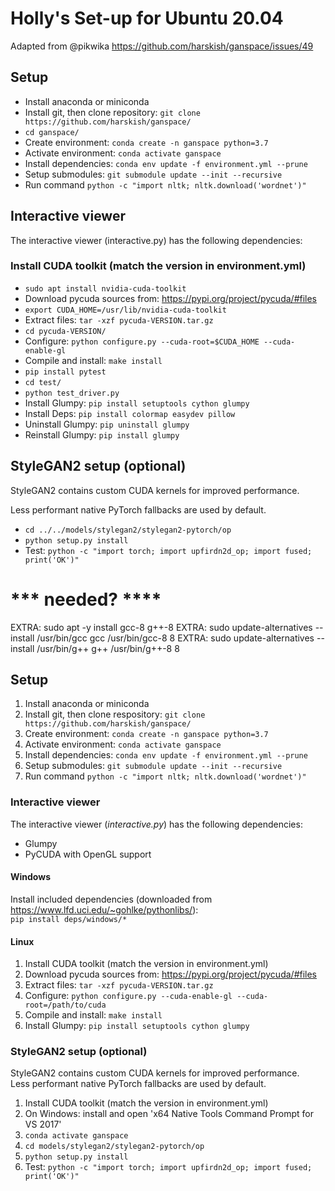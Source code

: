 # Holly's Set-up for Ubuntu 20.04

Adapted from @pikwika https://github.com/harskish/ganspace/issues/49

## Setup
* Install anaconda or miniconda
* Install git, then clone repository: `git clone https://github.com/harskish/ganspace/`
* `cd ganspace/`
* Create environment: `conda create -n ganspace python=3.7`
* Activate environment: `conda activate ganspace`
* Install dependencies: `conda env update -f environment.yml --prune`
* Setup submodules: `git submodule update --init --recursive`
* Run command `python -c "import nltk; nltk.download('wordnet')"`

## Interactive viewer
The interactive viewer (interactive.py) has the following dependencies:

### Install CUDA toolkit (match the version in environment.yml)
* `sudo apt install nvidia-cuda-toolkit`
* Download pycuda sources from: https://pypi.org/project/pycuda/#files
* `export CUDA_HOME=/usr/lib/nvidia-cuda-toolkit`
* Extract files: `tar -xzf pycuda-VERSION.tar.gz`
* `cd pycuda-VERSION/`
* Configure: `python configure.py --cuda-root=$CUDA_HOME --cuda-enable-gl`
* Compile and install: `make install`
* `pip install pytest`
* `cd test/`
* `python test_driver.py`
* Install Glumpy: `pip install setuptools cython glumpy`
* Install Deps: `pip install colormap easydev pillow`
* Uninstall Glumpy: `pip uninstall glumpy`
* Reinstall Glumpy: `pip install glumpy`

## StyleGAN2 setup (optional)
StyleGAN2 contains custom CUDA kernels for improved performance.

Less performant native PyTorch fallbacks are used by default.

* `cd ../../models/stylegan2/stylegan2-pytorch/op`
* `python setup.py install`
* Test: `python -c "import torch; import upfirdn2d_op; import fused; print('OK')"`


# *** needed? ****
EXTRA: sudo apt -y install gcc-8 g++-8
EXTRA: sudo update-alternatives --install /usr/bin/gcc gcc /usr/bin/gcc-8 8
EXTRA: sudo update-alternatives --install /usr/bin/g++ g++ /usr/bin/g++-8 8


## Setup
1. Install anaconda or miniconda
2. Install git, then clone respository: `git clone https://github.com/harskish/ganspace/`
3. Create environment: `conda create -n ganspace python=3.7`
4. Activate environment: `conda activate ganspace`
5. Install dependencies: `conda env update -f environment.yml --prune`
6. Setup submodules: `git submodule update --init --recursive`
7. Run command `python -c "import nltk; nltk.download('wordnet')"`

### Interactive viewer
The interactive viewer (<i>interactive.py</i>) has the following dependencies:
- Glumpy
- PyCUDA with OpenGL support

#### Windows
Install included dependencies (downloaded from https://www.lfd.uci.edu/~gohlke/pythonlibs/):<br/> 
`pip install deps/windows/*`

#### Linux
1. Install CUDA toolkit (match the version in environment.yml)
2. Download pycuda sources from: https://pypi.org/project/pycuda/#files
3. Extract files: `tar -xzf pycuda-VERSION.tar.gz`
4. Configure: `python configure.py --cuda-enable-gl --cuda-root=/path/to/cuda`
5. Compile and install: `make install`
6. Install Glumpy: `pip install setuptools cython glumpy`

### StyleGAN2 setup (optional)
StyleGAN2 contains custom CUDA kernels for improved performance.<br>
Less performant native PyTorch fallbacks are used by default.
1. Install CUDA toolkit (match the version in environment.yml)
2. On Windows: install and open 'x64 Native Tools Command Prompt for VS 2017'
3. `conda activate ganspace`
4. `cd models/stylegan2/stylegan2-pytorch/op`
5. `python setup.py install`
6. Test: `python -c "import torch; import upfirdn2d_op; import fused; print('OK')"`
